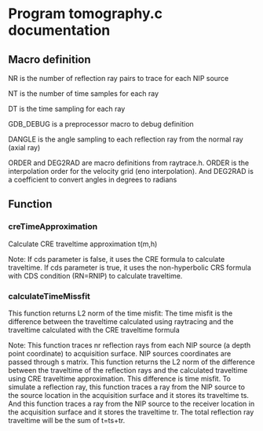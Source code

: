 # Program tomography.c documentation

## Macro definition

NR is the number of reflection ray pairs to trace for each NIP source

NT is the number of time samples for each ray

DT is the time sampling for each ray

GDB_DEBUG is a preprocessor macro to debug definition

DANGLE is the angle sampling to each reflection ray from the normal ray (axial ray)

ORDER and DEG2RAD are macro definitions from raytrace.h. ORDER is the interpolation order for the velocity grid (eno interpolation). And
DEG2RAD is a coefficient to convert angles in degrees to radians

## Function

### creTimeApproximation

Calculate CRE traveltime approximation t(m,h)

Note: If cds parameter is false, it uses the CRE formula to calculate traveltime.
If cds parameter is true, it uses the non-hyperbolic CRS formula with CDS condition (RN=RNIP)
to calculate traveltime.

### calculateTimeMissfit

This function returns L2 norm of the time misfit: The time misfit is the difference
between the traveltime calculated using raytracing and the traveltime calculated
with the CRE traveltime formula

Note: This function traces nr reflection rays from each NIP source
(a depth point coordinate) to acquisition surface. NIP sources coordinates
are passed through s matrix. This function returns the L2 norm of the difference
between the traveltime of the reflection rays and the calculated traveltime using CRE
traveltime approximation. This difference is time misfit.
To simulate a reflection ray, this function traces a ray from the NIP source to the
source location in the acquisition surface and it stores its traveltime ts. And this
function traces a ray from the NIP source to the receiver location in the acquisition
surface and it stores the traveltime tr. The total reflection ray traveltime will be the
sum of t=ts+tr.
